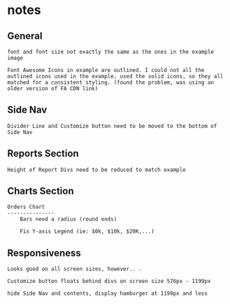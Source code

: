 notes
==========================


General
----------
    font and font size not exactly the same as the ones in the example image

    Font Awesome Icons in example are outlined. I could not all the outlined icons used in the example, used the solid icons, so they all matched for a consistent styling. (found the problem, was using an older version of FA CDN link)


Side Nav
-----------
    Divider Line and Customize button need to be moved to the bottom of Side Nav


Reports Section
------------------
    Height of Report Divs need to be reduced to match example


Charts Section
-----------------

    Orders Chart
    ---------------
        Bars need a radius (round ends)

        Fix Y-axis Legend (ie: $0k, $10k, $20K,...) 
        




Responsiveness
-----------------
    Looks good on all screen sizes, however.. . 

    Customize button floats behind divs on screen size 576px - 1199px

    hide Side Nav and contents, display hamburger at 1199px and less  